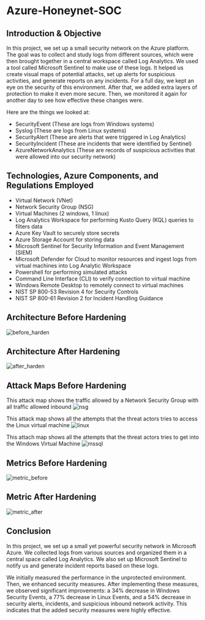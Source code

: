 # Azure-Honeynet-SOC
Introduction & Objective
- 
In this project, we set up a small security network on the Azure platform. The goal was to collect and study logs from different sources, which were then brought together in a central workspace called Log Analytics. We used a tool called Microsoft Sentinel to make use of these logs. It helped us create visual maps of potential attacks, set up alerts for suspicious activities, and generate reports on any incidents. For a full day, we kept an eye on the security of this environment. After that, we added extra layers of protection to make it even more secure. Then, we monitored it again for another day to see how effective these changes were.

Here are the things we looked at:

- SecurityEvent (These are logs from Windows systems)
- Syslog (These are logs from Linux systems)
- SecurityAlert (These are alerts that were triggered in Log Analytics)
- SecurityIncident (These are incidents that were identified by Sentinel)
- AzureNetworkAnalytics (These are records of suspicious activities that were allowed into our security network)

Technologies, Azure Components, and Regulations Employed
- 
- Virtual Network (VNet)
- Network Security Group (NSG)
- Virtual Machines (2 windows, 1 linux)
- Log Analytics Workspace for performing Kusto Query (KQL) queries to filters data
- Azure Key Vault to securely store secrets
- Azure Storage Account for storing data
- Microsoft Sentinel for Security Information and Event Management (SIEM)
- Microsoft Defender for Cloud to monitor resources and ingest logs from virtual machines into Log Analytic Workspace
- Powershell for performing simulated attacks
- Command Line Interface (CLI) to verify connection to virtual machine
- Windows Remote Desktop to remotely connect to virtual machines
- NIST SP 800-53 Revision 4 for Security Controls
- NIST SP 800-61 Revision 2 for Incident Handling Guidance

Architecture Before Hardening
-
![before_harden](https://github.com/bmpwrr/Azure-Honeynet-SOC/assets/144153997/477625aa-26c7-459c-b924-2afebed05860)

Architecture After Hardening
- 
![after_harden](https://github.com/bmpwrr/Azure-Honeynet-SOC/assets/144153997/0770c820-17fb-4e86-a419-2ca05ccfb76c)

Attack Maps Before Hardening
- 
This attack map shows the traffic allowed by a Network Security Group with all traffic allowed inbound
![nsg](https://github.com/bmpwrr/Azure-Honeynet-SOC/assets/144153997/ba820be5-74a6-4b01-8594-a9d29e23d74e)

This attack map shows all the attempts that the threat actors tries to access the Linux virtual machine
![linux](https://github.com/bmpwrr/Azure-Honeynet-SOC/assets/144153997/7633853d-2163-4ee8-affd-7209ad92f733)

This attach map shows all the attempts that the threat actors tries to get into the Windows Virtual Machine
![mssql](https://github.com/bmpwrr/Azure-Honeynet-SOC/assets/144153997/17dc293f-c340-4201-a762-a20af18f6e11)

Metrics Before Hardening
-
![metric_before](https://github.com/bmpwrr/Azure-Honeynet-SOC/assets/144153997/9cc3613f-6ef7-4ded-a268-4fc95125998e)

Metric After Hardening
-
![metric_after](https://github.com/bmpwrr/Azure-Honeynet-SOC/assets/144153997/2463ebcc-4af0-43f1-88b2-45862f9ed88a)

Conclusion
- 
In this project, we set up a small yet powerful security network in Microsoft Azure. We collected logs from various sources and organized them in a central space called Log Analytics. We also set up Microsoft Sentinel to notify us and generate incident reports based on these logs.

We initially measured the performance in the unprotected environment. Then, we enhanced security measures. After implementing these measures, we observed significant improvements: a 34% decrease in Windows Security Events, a 77% decrease in Linux Events, and a 54% decrease in security alerts, incidents, and suspicious inbound network activity. This indicates that the added security measures were highly effective.













